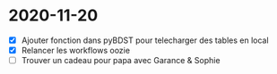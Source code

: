 # 2020-11-20

- [x] Ajouter fonction dans pyBDST pour telecharger des tables en local
- [x] Relancer les workflows oozie
- [ ] Trouver un cadeau pour papa avec Garance & Sophie
